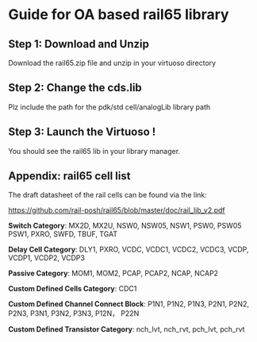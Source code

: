 # Guide for OA based rail65 library

## Step 1: Download and Unzip

Download the rail65.zip file and unzip in your virtuoso directory

## Step 2: Change the cds.lib 

Plz include the path for the pdk/std cell/analogLib library path

## Step 3: Launch the Virtuoso !

You should see the rail65 lib in your library manager.

## Appendix: rail65 cell list 

The draft datasheet of the rail cells can be found via the link:

https://github.com/rail-posh/rail65/blob/master/doc/rail_lib_v2.pdf


**Switch Category**: MX2D, MX2U, NSW0, NSW05, NSW1, PSW0, PSW05 PSW1, PXRO, SWFD, TBUF, TGAT

**Delay Cell Category**: DLY1, PXRO, VCDC, VCDC1, VCDC2, VCDC3, VCDP, VCDP1, VCDP2, VCDP3

**Passive Category**: MOM1, MOM2, PCAP, PCAP2, NCAP, NCAP2

**Custom Defined Cells Category**: CDC1

**Custom Defined Channel Connect Block**: P1N1, P1N2, P1N3, P2N1, P2N2, P2N3, P3N1, P3N2, P3N3, P12N， P22N

**Custom Defined Transistor Category**: nch_lvt, nch_rvt, pch_lvt, pch_rvt
